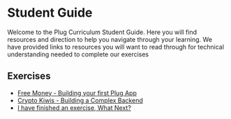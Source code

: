 # Student Guide

Welcome to the Plug Curriculum Student Guide.
Here you will find resources and direction to help you navigate through your learning.
We have provided links to resources you will want to read through for technical understanding needed to complete our exercises

## Exercises

* [Free Money - Building your first Plug App](./free-money.md)
* [Crypto Kiwis - Building a Complex Backend](./crypto-kiwis.md)
* [I have finished an exercise, What Next?](./what-next.md)

